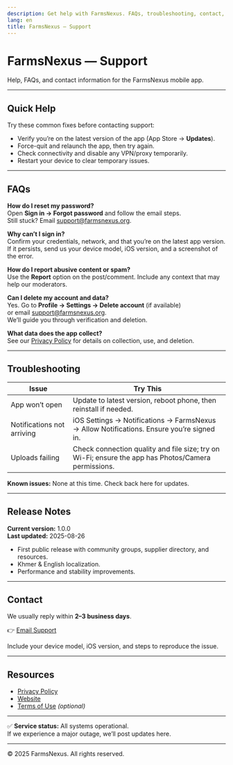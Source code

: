 ```yaml
---
description: Get help with FarmsNexus. FAQs, troubleshooting, contact, and resources.
lang: en
title: FarmsNexus — Support
---
```


# FarmsNexus — Support

Help, FAQs, and contact information for the FarmsNexus mobile app.

---

## Quick Help

Try these common fixes before contacting support:

- Verify you’re on the latest version of the app (App Store → **Updates**).
- Force-quit and relaunch the app, then try again.
- Check connectivity and disable any VPN/proxy temporarily.
- Restart your device to clear temporary issues.

---

## FAQs

**How do I reset my password?**  
Open **Sign in → Forgot password** and follow the email steps.  
Still stuck? Email [support@farmsnexus.org](mailto:support@farmsnexus.com).

**Why can’t I sign in?**  
Confirm your credentials, network, and that you’re on the latest app version.  
If it persists, send us your device model, iOS version, and a screenshot of the error.

**How do I report abusive content or spam?**  
Use the **Report** option on the post/comment. Include any context that may help our moderators.

**Can I delete my account and data?**  
Yes. Go to **Profile → Settings → Delete account** (if available)  
or email [support@farmsnexus.org](mailto:support@farmsnexus.com).  
We’ll guide you through verification and deletion.

**What data does the app collect?**  
See our [Privacy Policy](https://github.com/siden9700/dcxprojectapp/blob/main/FarmsNexus_Privacy.md) for details on collection, use, and deletion.

---

## Troubleshooting

| Issue                      | Try This                                                                 |
|-----------------------------|--------------------------------------------------------------------------|
| App won’t open              | Update to latest version, reboot phone, then reinstall if needed.        |
| Notifications not arriving  | iOS Settings → Notifications → FarmsNexus → Allow Notifications. Ensure you’re signed in. |
| Uploads failing             | Check connection quality and file size; try on Wi-Fi; ensure the app has Photos/Camera permissions. |

**Known issues:** None at this time. Check back here for updates.

---

## Release Notes

**Current version:** 1.0.0  
**Last updated:** 2025-08-26

- First public release with community groups, supplier directory, and resources.  
- Khmer & English localization.  
- Performance and stability improvements.  

---

## Contact

We usually reply within **2–3 business days**.

👉 [Email Support](mailto:support@farmsnexus.com)

Include your device model, iOS version, and steps to reproduce the issue.

---

## Resources

- [Privacy Policy](https://github.com/siden9700/dcxprojectapp/blob/main/FarmsNexus_Privacy.md)  
- [Website](https://farmsnexus.com)  
- [Terms of Use](https://farmsnexus.com/terms) *(optional)*  

---

✅ **Service status:** All systems operational.  
If we experience a major outage, we’ll post updates here.

---

© 2025 FarmsNexus. All rights reserved.
